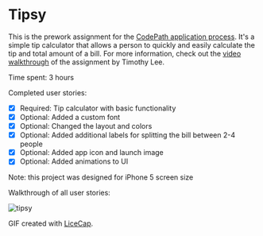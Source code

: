 Tipsy
==============
This is the prework assignment for the [CodePath application process](https://courses.codepath.com/snippets/ios_for_designers/thanks_for_applying). It's a simple tip calculator that allows a person to quickly and easily calculate the tip and total amount of a bill. For more information, check out the [video walkthrough](http://vimeo.com/102084767) of the assignment by Timothy Lee.

Time spent: 3 hours 

Completed user stories:

 * [x] Required: Tip calculator with basic functionality
 * [x] Optional: Added a custom font
 * [x] Optional: Changed the layout and colors
 * [x] Optional: Added additional labels for splitting the bill between 2-4 people 
 * [x] Optional: Added app icon and launch image
 * [x] Optional: Added animations to UI

Note: this project was designed for iPhone 5 screen size 

Walkthrough of all user stories:

![tipsy](https://cloud.githubusercontent.com/assets/1504818/5610088/d5d7d5c0-9464-11e4-8ec6-7b0d9a90a646.gif)


GIF created with [LiceCap](http://www.cockos.com/licecap/).
